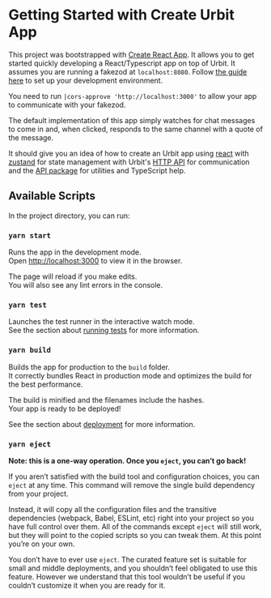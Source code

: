 # Getting Started with Create Urbit App

This project was bootstrapped with [Create React App](https://github.com/facebook/create-react-app). It allows you to get started quickly developing a React/Typescript app on top of Urbit. It assumes you are running a fakezod at `localhost:8080`. Follow [the guide here](https://urbit.org/docs/development/environment/) to set up your development environment. 

You need to run `|cors-approve 'http://localhost:3000'` to allow your app to communicate with your fakezod.

The default implementation of this app simply watches for chat messages to come in and, when clicked, responds to the same channel with a quote of the message.

It should give you an idea of how to create an Urbit app using [react](https://reactjs.org/) with [zustand](https://github.com/pmndrs/zustand) for state management with Urbit's [HTTP API](https://www.npmjs.com/package/@urbit/http-api) for communication and the [API package](https://www.npmjs.com/package/@urbit/api) for utilities and TypeScript help.

## Available Scripts

In the project directory, you can run:

### `yarn start`

Runs the app in the development mode.\
Open [http://localhost:3000](http://localhost:3000) to view it in the browser.

The page will reload if you make edits.\
You will also see any lint errors in the console.

### `yarn test`

Launches the test runner in the interactive watch mode.\
See the section about [running tests](https://facebook.github.io/create-react-app/docs/running-tests) for more information.

### `yarn build`

Builds the app for production to the `build` folder.\
It correctly bundles React in production mode and optimizes the build for the best performance.

The build is minified and the filenames include the hashes.\
Your app is ready to be deployed!

See the section about [deployment](https://facebook.github.io/create-react-app/docs/deployment) for more information.

### `yarn eject`

**Note: this is a one-way operation. Once you `eject`, you can’t go back!**

If you aren’t satisfied with the build tool and configuration choices, you can `eject` at any time. This command will remove the single build dependency from your project.

Instead, it will copy all the configuration files and the transitive dependencies (webpack, Babel, ESLint, etc) right into your project so you have full control over them. All of the commands except `eject` will still work, but they will point to the copied scripts so you can tweak them. At this point you’re on your own.

You don’t have to ever use `eject`. The curated feature set is suitable for small and middle deployments, and you shouldn’t feel obligated to use this feature. However we understand that this tool wouldn’t be useful if you couldn’t customize it when you are ready for it.
